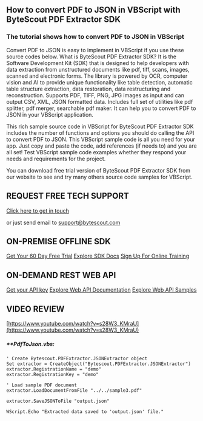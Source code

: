 ## How to convert PDF to JSON in VBScript with ByteScout PDF Extractor SDK

### The tutorial shows how to convert PDF to JSON in VBScript

Convert PDF to JSON is easy to implement in VBScript if you use these source codes below. What is ByteScout PDF Extractor SDK? It is the Software Development Kit (SDK) that is designed to help developers with data extraction from unstructured documents like pdf, tiff, scans, images, scanned and electronic forms. The library is powered by OCR, computer vision and AI to provide unique functionality like table detection, automatic table structure extraction, data restoration, data restructuring and reconstruction. Supports PDF, TIFF, PNG, JPG images as input and can output CSV, XML, JSON formatted data. Includes full set of utilities like pdf splitter, pdf merger, searchable pdf maker. It can help you to convert PDF to JSON in your VBScript application.

This rich sample source code in VBScript for ByteScout PDF Extractor SDK includes the number of functions and options you should do calling the API to convert PDF to JSON. This VBScript sample code is all you need for your app. Just copy and paste the code, add references (if needs to) and you are all set! Test VBScript sample code examples whether they respond your needs and requirements for the project.

You can download free trial version of ByteScout PDF Extractor SDK from our website to see and try many others source code samples for VBScript.

## REQUEST FREE TECH SUPPORT

[Click here to get in touch](https://bytescout.zendesk.com/hc/en-us/requests/new?subject=ByteScout%20PDF%20Extractor%20SDK%20Question)

or just send email to [support@bytescout.com](mailto:support@bytescout.com?subject=ByteScout%20PDF%20Extractor%20SDK%20Question) 

## ON-PREMISE OFFLINE SDK 

[Get Your 60 Day Free Trial](https://bytescout.com/download/web-installer?utm_source=github-readme)
[Explore SDK Docs](https://bytescout.com/documentation/index.html?utm_source=github-readme)
[Sign Up For Online Training](https://academy.bytescout.com/)


## ON-DEMAND REST WEB API

[Get your API key](https://pdf.co/documentation/api?utm_source=github-readme)
[Explore Web API Documentation](https://pdf.co/documentation/api?utm_source=github-readme)
[Explore Web API Samples](https://github.com/bytescout/ByteScout-SDK-SourceCode/tree/master/PDF.co%20Web%20API)

## VIDEO REVIEW

[https://www.youtube.com/watch?v=s28W3_KMraU](https://www.youtube.com/watch?v=s28W3_KMraU)




<!-- code block begin -->

##### ****PdfToJson.vbs:**
    
```
' Create Bytescout.PDFExtractor.JSONExtractor object
Set extractor = CreateObject("Bytescout.PDFExtractor.JSONExtractor")
extractor.RegistrationName = "demo"
extractor.RegistrationKey = "demo"

' Load sample PDF document
extractor.LoadDocumentFromFile "../../sample3.pdf"

extractor.SaveJSONToFile "output.json"

WScript.Echo "Extracted data saved to 'output.json' file."

```

<!-- code block end -->
